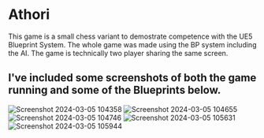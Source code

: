 # Athori

This game is a small chess variant to demostrate competence with the UE5 Blueprint System. 
The whole game was made using the BP system including the AI. The game is technically two player sharing the same screen.



## I've included some screenshots of both the game running and some of the Blueprints below.
![Screenshot 2024-03-05 104358](https://github.com/Mr-Nex9/Athori/assets/158087773/c4e2ad11-9876-40e6-b4ee-9ba1869873a5)
![Screenshot 2024-03-05 104655](https://github.com/Mr-Nex9/Athori/assets/158087773/225482e5-07cf-4e42-9ef2-3ebc89335dce)
![Screenshot 2024-03-05 104746](https://github.com/Mr-Nex9/Athori/assets/158087773/cc8be540-4e3a-4a26-beff-fd69eb23d1b3)
![Screenshot 2024-03-05 105631](https://github.com/Mr-Nex9/Athori/assets/158087773/944ceecc-7da4-495a-bf3d-42de394b0f19)
![Screenshot 2024-03-05 105944](https://github.com/Mr-Nex9/Athori/assets/158087773/ef4da6b9-a81e-46e3-8f85-f2e85aa3968e)
